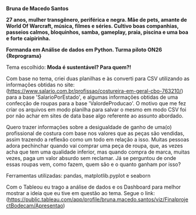 **Bruna de Macedo Santos**

**27 anos, mulher transgênero, periférica e negra. Mãe de pets, amante de World Of Warcraft, música,  filmes e séries. Cultivo boas companhias, passeios calmos, bloquinhos, samba, gameplay, praia, piscina e uma boa e forte caipirinha.**

**Formanda em Análise de dados em Python.
Turma piloto ON26 {Reprograma}**


Tema escolhido: **Moda é sustentável? Para quem?!**

Com base no tema, criei duas planilhas e às converti para CSV utilizando as informações obtidas no site: (https://www.salario.com.br/profissao/costureira-em-geral-cbo-763210/) para a base 'SalarioPorEstado', e algumas informações obtidas de uma confecção de roupas para a base 'ValordeProducao'. O motivo que me fez criar os arquivos em modo planilha para salvar o mesmo em modo CSV foi por não achar em sites de data base algo referente ao assunto abordado.

Quero trazer informações sobre a desigualdade de ganho de uma(o) profissional de costura com base nos valores que as peças são vendidas, assim trazendo a reflexão como um todo em relação a isso. Muitas pessoas adora pechinchar quando vai comprar uma peça de roupa, que, as vezes acha que tem uma qualidade inferior, mas quando compra de marca, muitas vezes, paga um valor absurdo sem reclamar. Já se perguntou de onde essas roupas vem, como fazem, quem são e o quanto ganham por isso?

Ferramentas utilizadas: pandas, matplotlib.pyplot e seaborn

Com o Tableou eu trago a análise de dados e os Dashboard para melhor mostrar a ideia que eu tive em questão ao tema. Segue o link: (https://public.tableau.com/app/profile/bruna.macedo.santos/viz/FinalprojectBodecam/Apresentao)
